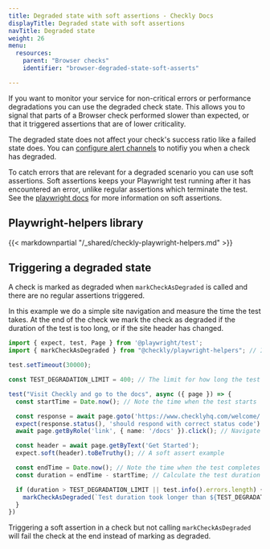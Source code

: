 ```yaml
---
title: Degraded state with soft assertions - Checkly Docs
displayTitle: Degraded state with soft assertions
navTitle: Degraded state
weight: 26
menu:
  resources:
    parent: "Browser checks"
    identifier: "browser-degraded-state-soft-asserts"

---
```


If you want to monitor your service for non-critical errors or performance degradations you can use the degraded check state. This allows you to signal that parts of a Browser check performed slower than expected, or that it triggered assertions that are of lower criticality. 

The degraded state does not affect your check's success ratio like a failed state does. You can [configure alert channels](/docs/alerting-and-retries/alert-channels/#managing-alert-channels) to notifiy you when a check has degraded. 

To catch errors that are relevant for a degraded scenario you can use soft assertions. Soft assertions keeps your Playwright test running after it has encountered an error, unlike regular assertions which terminate the test. See the [playwright docs](https://playwright.dev/docs/test-assertions#soft-assertions) for more information on soft assertions.

## Playwright-helpers library

{{< markdownpartial "/_shared/checkly-playwright-helpers.md" >}}

## Triggering a degraded state

A check is marked as degraded when `markCheckAsDegraded` is called and there are no regular assertions triggered.

In this example we do a simple site navigation and measure the time the test takes. At the end of the check we mark the check as degraded if the duration of the test is too long, or if the site header has changed.

```ts {title="degraded.spec.ts"}
import { expect, test, Page } from '@playwright/test';
import { markCheckAsDegraded } from "@checkly/playwright-helpers"; // Import the necessary method from the Checkly helpers library.

test.setTimeout(30000);

const TEST_DEGRADATION_LIMIT = 400; // The limit for how long the test can run before it is considered degraded.

test("Visit Checkly and go to the docs", async ({ page }) => {
  const startTime = Date.now(); // Note the time when the test starts

  const response = await page.goto('https://www.checklyhq.com/welcome/');
  expect(response.status(), 'should respond with correct status code').toBeLessThan(400) // Ensure that the welcome page loaded successfully
  await page.getByRole('link', { name: '/docs' }).click(); // Navigate to the documentation page

  const header = await page.getByText('Get Started');
  expect.soft(header).toBeTruthy(); // A soft assert example

  const endTime = Date.now(); // Note the time when the test completes
  const duration = endTime - startTime; // Calculate the test duration

  if (duration > TEST_DEGRADATION_LIMIT || test.info().errors.length) { // Trigger the degradation if the duration is longer than our set limit, or if the soft assert is triggered.
    markCheckAsDegraded(`Test duration took longer than ${TEST_DEGRADATION_LIMIT}`);
  }
})
```

Triggering a soft assertion in a check but not calling `markCheckAsDegraded` will fail the check at the end instead of marking as degraded.
